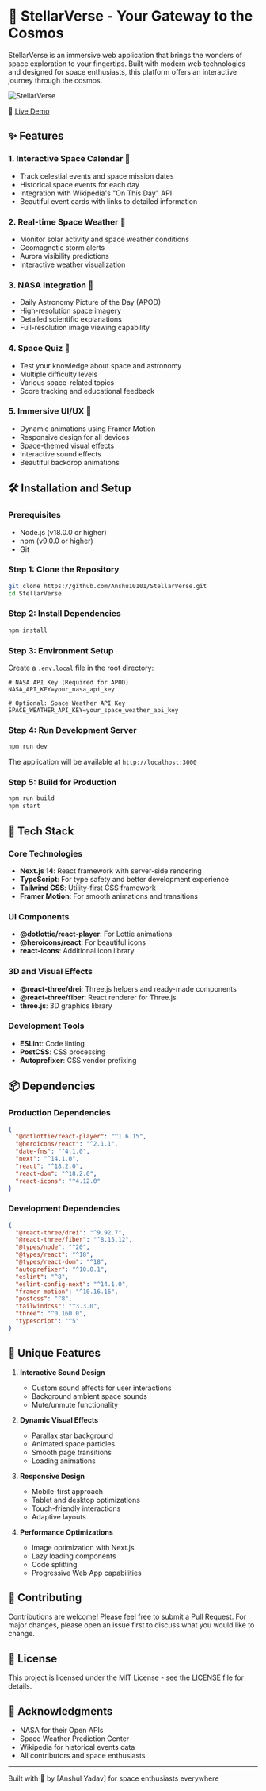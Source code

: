 # 🌌 StellarVerse - Your Gateway to the Cosmos

StellarVerse is an immersive web application that brings the wonders of space exploration to your fingertips. Built with modern web technologies and designed for space enthusiasts, this platform offers an interactive journey through the cosmos.

![StellarVerse](public/demo.png)

🔗 [Live Demo](https://stellarverse.vercel.app/)

## ✨ Features

### 1. Interactive Space Calendar 📅
- Track celestial events and space mission dates
- Historical space events for each day
- Integration with Wikipedia's "On This Day" API
- Beautiful event cards with links to detailed information

### 2. Real-time Space Weather 🌠
- Monitor solar activity and space weather conditions
- Geomagnetic storm alerts
- Aurora visibility predictions
- Interactive weather visualization

### 3. NASA Integration 🚀
- Daily Astronomy Picture of the Day (APOD)
- High-resolution space imagery
- Detailed scientific explanations
- Full-resolution image viewing capability

### 4. Space Quiz 🎯
- Test your knowledge about space and astronomy
- Multiple difficulty levels
- Various space-related topics
- Score tracking and educational feedback

### 5. Immersive UI/UX 🎨
- Dynamic animations using Framer Motion
- Responsive design for all devices
- Space-themed visual effects
- Interactive sound effects
- Beautiful backdrop animations

## 🛠️ Installation and Setup

### Prerequisites
- Node.js (v18.0.0 or higher)
- npm (v9.0.0 or higher)
- Git

### Step 1: Clone the Repository
```bash
git clone https://github.com/Anshu10101/StellarVerse.git
cd StellarVerse
```

### Step 2: Install Dependencies
```bash
npm install
```

### Step 3: Environment Setup
Create a `.env.local` file in the root directory:
```env
# NASA API Key (Required for APOD)
NASA_API_KEY=your_nasa_api_key

# Optional: Space Weather API Key
SPACE_WEATHER_API_KEY=your_space_weather_api_key
```

### Step 4: Run Development Server
```bash
npm run dev
```

The application will be available at `http://localhost:3000`

### Step 5: Build for Production
```bash
npm run build
npm start
```

## 🔧 Tech Stack

### Core Technologies
- **Next.js 14**: React framework with server-side rendering
- **TypeScript**: For type safety and better development experience
- **Tailwind CSS**: Utility-first CSS framework
- **Framer Motion**: For smooth animations and transitions

### UI Components
- **@dotlottie/react-player**: For Lottie animations
- **@heroicons/react**: For beautiful icons
- **react-icons**: Additional icon library

### 3D and Visual Effects
- **@react-three/drei**: Three.js helpers and ready-made components
- **@react-three/fiber**: React renderer for Three.js
- **three.js**: 3D graphics library

### Development Tools
- **ESLint**: Code linting
- **PostCSS**: CSS processing
- **Autoprefixer**: CSS vendor prefixing

## 📦 Dependencies

### Production Dependencies
```json
{
  "@dotlottie/react-player": "^1.6.15",
  "@heroicons/react": "^2.1.1",
  "date-fns": "^4.1.0",
  "next": "^14.1.0",
  "react": "^18.2.0",
  "react-dom": "^18.2.0",
  "react-icons": "^4.12.0"
}
```

### Development Dependencies
```json
{
  "@react-three/drei": "^9.92.7",
  "@react-three/fiber": "^8.15.12",
  "@types/node": "^20",
  "@types/react": "^18",
  "@types/react-dom": "^18",
  "autoprefixer": "^10.0.1",
  "eslint": "^8",
  "eslint-config-next": "^14.1.0",
  "framer-motion": "^10.16.16",
  "postcss": "^8",
  "tailwindcss": "^3.3.0",
  "three": "^0.160.0",
  "typescript": "^5"
}
```

## 🌟 Unique Features

1. **Interactive Sound Design**
   - Custom sound effects for user interactions
   - Background ambient space sounds
   - Mute/unmute functionality

2. **Dynamic Visual Effects**
   - Parallax star background
   - Animated space particles
   - Smooth page transitions
   - Loading animations

3. **Responsive Design**
   - Mobile-first approach
   - Tablet and desktop optimizations
   - Touch-friendly interactions
   - Adaptive layouts

4. **Performance Optimizations**
   - Image optimization with Next.js
   - Lazy loading components
   - Code splitting
   - Progressive Web App capabilities

## 🤝 Contributing

Contributions are welcome! Please feel free to submit a Pull Request. For major changes, please open an issue first to discuss what you would like to change.

## 📝 License

This project is licensed under the MIT License - see the [LICENSE](LICENSE) file for details.

## 🙏 Acknowledgments

- NASA for their Open APIs
- Space Weather Prediction Center
- Wikipedia for historical events data
- All contributors and space enthusiasts

---
Built with 💫 by [Anshul Yadav] for space enthusiasts everywhere

